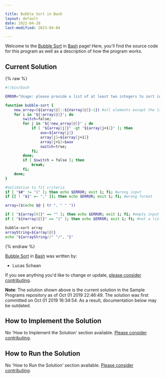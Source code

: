 ```yaml
---

title: Bubble Sort in Bash
layout: default
date: 2022-04-28
last-modified: 2023-04-04

---
```


Welcome to the [Bubble Sort](https://sampleprograms.io/projects/bubble-sort) in [Bash](https://sampleprograms.io/languages/bash) page! Here, you'll find the source code for this program as well as a description of how the program works.

## Current Solution

{% raw %}

```bash
#!/bin/bash

ERROR="Usage: please provide a list of at least two integers to sort in the format \"1, 2, 3, 4, 5\""

function bubble-sort {
	new_array=(${array[@]::${#array[@]}-1}) #all elements except the last one
	for i in "${!array[@]}"; do
		switch=false;
		for j in "${!new_array[@]}" ; do
			if [ "${array[j]}" -gt "${array[j+1]}" ]; then
				aux=${array[j]}
				array[j]=${array[j+1]}
				array[j+1]=$aux
				switch=true;
			fi;
		done;
		if [ $switch = false ]; then 
			break; 
		fi;
	done;
}

#Validation to fit criteria
if [ "$#" != "1" ]; then echo $ERROR; exit 1; fi; #wrong input
if [[ ! "$1" =~ "," ]]; then echo $ERROR; exit 1; fi; #wrong format

array=($(echo $@ | tr ", " " "))

if [ "${array[0]}" == "" ]; then echo $ERROR; exit 1; fi; #empty input
if [ "${#array[@]}" == "1" ]; then echo $ERROR; exit 1; fi; #not a list

bubble-sort array
arrayString=${array[@]}
echo "${arrayString//" "/", "}"
```

{% endraw %}

[Bubble Sort](https://sampleprograms.io/projects/bubble-sort) in [Bash](https://sampleprograms.io/languages/bash) was written by:

- Lucas Schaan

If you see anything you'd like to change or update, [please consider contributing](https://github.com/TheRenegadeCoder/sample-programs).

**Note**: The solution shown above is the current solution in the Sample Programs repository as of Oct 01 2019 22:46:49. The solution was first committed on Oct 01 2019 16:34:54. As a result, documentation below may be outdated.

## How to Implement the Solution

No 'How to Implement the Solution' section available. [Please consider contributing](https://github.com/TheRenegadeCoder/sample-programs-website).

## How to Run the Solution

No 'How to Run the Solution' section available. [Please consider contributing](https://github.com/TheRenegadeCoder/sample-programs-website).